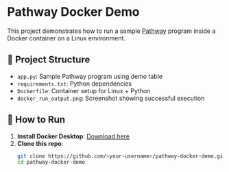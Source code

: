 # Pathway Docker Demo

This project demonstrates how to run a sample [Pathway](https://pathway.com) program inside a Docker container on a Linux environment.

## 🧱 Project Structure

- `app.py`: Sample Pathway program using demo table
- `requirements.txt`: Python dependencies
- `Dockerfile`: Container setup for Linux + Python
- `docker_run_output.png`: Screenshot showing successful execution

## 🚀 How to Run

1. **Install Docker Desktop**: [Download here](https://www.docker.com/products/docker-desktop)
2. **Clone this repo**:
   ```bash
   git clone https://github.com/<your-username>/pathway-docker-demo.git
   cd pathway-docker-demo
